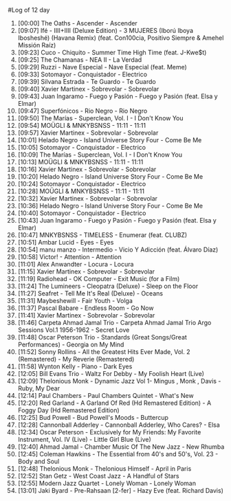 #Log of 12 day

1. [00:00] The Oaths - Ascender - Ascender
1. [09:07] Ifé - IIII+IIII (Deluxe Edition) - 3 MUJERES (Iború Iboya Ibosheshé) (Havana Remix) (feat. Con100cia, Positivo Siempre & Amehel Missión Raíz)
1. [09:23] Cuco - Chiquito - Summer Time High Time (feat. J-Kwe$t)
1. [09:25] The Chamanas - NEA II - La Verdad
1. [09:29] Ruzzi - Nave Especial - Nave Especial (feat. Meme)
1. [09:33] Sotomayor - Conquistador - Electrico
1. [09:39] Silvana Estrada - Te Guardo - Te Guardo
1. [09:40] Xavier Martinex - Sobrevolar - Sobrevolar
1. [09:43] Juan Ingaramo - Fuego y Pasión - Fuego y Pasión (feat. Elsa y Elmar)
1. [09:47] Superfónicos - Rio Negro - Rio Negro
1. [09:50] The Marías - Superclean, Vol. I - I Don't Know You
1. [09:54] MOÜGLI & MNKYBSNSS - 11:11 - 11:11
1. [09:57] Xavier Martinex - Sobrevolar - Sobrevolar
1. [10:01] Helado Negro - Island Universe Story Four - Come Be Me
1. [10:05] Sotomayor - Conquistador - Electrico
1. [10:09] The Marías - Superclean, Vol. I - I Don't Know You
1. [10:13] MOÜGLI & MNKYBSNSS - 11:11 - 11:11
1. [10:16] Xavier Martinex - Sobrevolar - Sobrevolar
1. [10:20] Helado Negro - Island Universe Story Four - Come Be Me
1. [10:24] Sotomayor - Conquistador - Electrico
1. [10:28] MOÜGLI & MNKYBSNSS - 11:11 - 11:11
1. [10:32] Xavier Martinex - Sobrevolar - Sobrevolar
1. [10:36] Helado Negro - Island Universe Story Four - Come Be Me
1. [10:40] Sotomayor - Conquistador - Electrico
1. [10:43] Juan Ingaramo - Fuego y Pasión - Fuego y Pasión (feat. Elsa y Elmar)
1. [10:47] MNKYBSNSS - TIMELESS - Enumerar (feat. CLUBZ)
1. [10:51] Ambar Lucid - Eyes - Eyes
1. [10:54] manu manzo - Intermedio - Vicio Y Adicción (feat. Álvaro Díaz)
1. [10:58] Victor! - Attention - Attention
1. [11:01] Alex Anwandter - Locura - Locura
1. [11:15] Xavier Martinex - Sobrevolar - Sobrevolar
1. [11:19] Radiohead - OK Computer - Exit Music (for a Film)
1. [11:24] The Lumineers - Cleopatra (Deluxe) - Sleep on the Floor
1. [11:27] Seafret - Tell Me It's Real (Deluxe) - Oceans
1. [11:31] Maybeshewill - Fair Youth - Volga
1. [11:37] Pascal Babare - Endless Room - Go Now
1. [11:41] Xavier Martinex - Sobrevolar - Sobrevolar
1. [11:46] Carpeta Ahmad Jamal Trio - Carpeta Ahmad Jamal Trio Argo Sessions Vol.1 1956-1962 - Secret Love
1. [11:48] Oscar Peterson Trio - Standards (Great Songs/Great Performances) - Georgia on My Mind
1. [11:52] Sonny Rollins - All the Greatest Hits Ever Made, Vol. 2 (Remastered) - My Reverie (Remastered)
1. [11:58] Wynton Kelly - Piano - Dark Eyes
1. [12:05] Bill Evans Trio - Waltz For Debby - My Foolish Heart (Live)
1. [12:09] Thelonious Monk - Dynamic Jazz Vol 1- Mingus , Monk , Davis - Ruby, My Dear
1. [12:14] Paul Chambers - Paul Chambers Quintet - What's New
1. [12:20] Red Garland - A Garland Of Red (Hd Remastered Edition) - A Foggy Day (Hd Remastered Edition)
1. [12:25] Bud Powell - Bud Powell's Moods - Buttercup
1. [12:28] Cannonball Adderley - Cannonball Adderley, Who Cares? - Elsa
1. [12:34] Oscar Peterson - Exclusively for My Friends: My Favorite Instrument, Vol. IV (Live) - Little Girl Blue (Live)
1. [12:40] Ahmad Jamal - Chamber Music Of The New Jazz - New Rhumba
1. [12:45] Coleman Hawkins - The Essential from 40's and 50's, Vol. 23 - Body and Soul
1. [12:48] Thelonious Monk - Thelonious Himself - April in Paris
1. [12:52] Stan Getz - West Coast Jazz - A Handful of Stars
1. [12:55] Modern Jazz Quartet - Lonely Woman - Lonely Woman
1. [13:01] Jaki Byard - Pre-Rahsaan [2-fer] - Hazy Eve (feat. Richard Davis)
